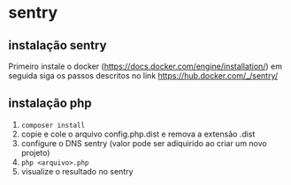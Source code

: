 # sentry

## instalação sentry

Primeiro instale o docker (https://docs.docker.com/engine/installation/) em seguida siga os passos descritos no link https://hub.docker.com/_/sentry/

## instalação php

1. `composer install`
2. copie e cole o arquivo config.php.dist e remova a extensão .dist
3. configure o DNS sentry (valor pode ser adiquirido ao criar um novo projeto)
4. `php <arquivo>.php`
5. visualize o resultado no sentry

